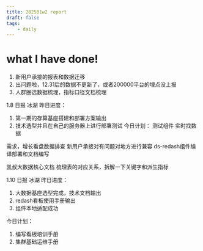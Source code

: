 ```yaml
---
title: 202501w2 report
draft: false
tags:
    - daily
---
```


# what I have done!
1. 新用户承接的报表和数据迁移
2. 出问题啦，12.31后的数据不更新了，或者200000平台的埋点没上报
3. 人群圈选数据梳理，指标口径文档梳理

1.8 日报 冰湖
昨日进度：
1. 第一期的存算基座搭建和部署方案输出
2. 技术选型并且在自己的服务器上进行部署测试
今日计划：
测试组件
实时找数据

需求，增长看盘数据排查
新用户承接对有问题对地方进行兼容
ds-redash组件编译部署和文档编写

凯叔大数据核心文档
梳理表的对应关系，拆解一下关键字和派生指标


1.10 日报 冰湖
昨日进度：
1. 大数据基座选型完成，技术文档输出
2. redash看板使用手册输出
3. 组件本地适配成功

今日计划：
1. 编写看板培训手册
2. 集群基础运维手册
